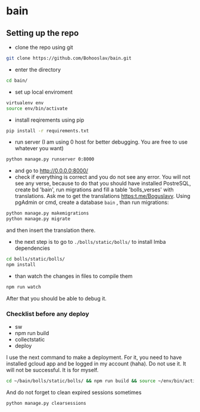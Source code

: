 # bain

## Setting up the repo

* clone the repo using git

``` bash
git clone https://github.com/Bohooslav/bain.git
```

* enter the directory

``` bash
cd bain/
```

* set up local enviroment

``` bash
virtualenv env
source env/bin/activate
```

* install reqirements using pip

``` bash
pip install -r requirements.txt
```

* run server (I am using 0 host for better debugging. You are free to use whatever you want)

``` bash
python manage.py runserver 0:8000
```

* and go to <http://0.0.0.0:8000/>
* check if everything is correct and you do not see any error. You will not see any verse, because to do that you should have installed PostreSQL, create bd 'bain', run migrations and fill a table 'bolls_verses' with translations. Ask me to get the translations  <https:t.me/Boguslavv>. Using pgAdmin or cmd, create a database `bain` , than run migrations:

``` bash
python manage.py makemigrations
python manage.py migrate
```

 and then insert the translation there.

* the next step is to go to `./bolls/static/bolls/` to install Imba dependencies

``` bash
cd bolls/static/bolls/
npm install
```

* than watch the changes in files to compile them

``` bash
npm run watch
```

After that you should be able to debug it.

### Checklist before any deploy

* sw
* npm run build
* collectstatic
* deploy

I use the next command to make a deployment. For it, you need to have installed gcloud app and be logged in my account (haha). Do not use it. It will not be successful. It is for myself.

``` bash
cd ~/bain/bolls/static/bolls/ && npm run build && source ~/env/bin/activate && cd ~/bain && python manage.py collectstatic && cd ~/bain &&gcloud app deploy
```

And do not forget to clean expired sessions sometimes

``` bash
python manage.py clearsessions
```
